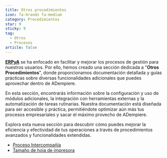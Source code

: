 ```yaml
---
title: Otros procedimientos
icon: fa-brands fa-medium
category: Procedimientos
star: 9
sticky: 9
tag:
  - Otros
  - Procesos
article: false
---
```


[**ERPyA**](https://erpya.com/) se ha enfocado en facilitar y mejorar los procesos de gestión para nuestros usuarios. Por ello, hemos creado una sección dedicada a "**Otros Procedimientos**", donde proporcionamos documentación detallada y guías prácticas sobre diversas funcionalidades adicionales que puedes aprovechar dentro de ADempiere.

En esta sección, encontrarás información sobre la configuración y uso de módulos adicionales, la integración con herramientas externas y la automatización de tareas rutinarias. Nuestra documentación está diseñada para ser accesible y práctica, permitiéndote optimizar aún más tus procesos empresariales y sacar el máximo provecho de ADempiere.

Explora esta nueva sección para descubrir cómo puedes mejorar la eficiencia y efectividad de tus operaciones a través de procedimientos avanzados y funcionalidades extendidas.

- [Proceso Intercompañía](./intercompany-process/)
- [Tamaño de hoja de impresora](./printer-sheet-size/README.md)

